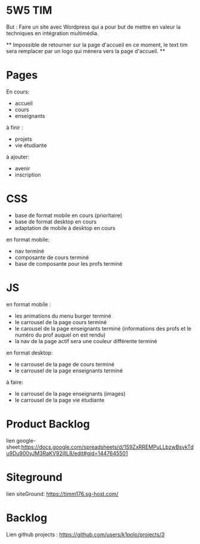 # 5W5 TIM
But : Faire un site avec Wordpress qui a pour but de mettre en valeur la techniques en intégration multimédia.

**
Impossible de retourner sur la page d'accueil en ce moment, le text tim sera remplacer par un logo qui mènera vers la page d'accueil.
**

# Pages
En cours:
- accueil
- cours
- enseignants

à finir :
- projets
- vie étudiante

à ajouter:
- avenir
- inscription

# CSS
- base de format mobile en cours (prioritaire)
- base de format desktop en cours
- adaptation de mobile à desktop en cours

en format mobile:
- nav terminé
- composante de cours terminé
- base de composante pour les profs terminé

# JS
en format mobile :
- les animations du menu burger terminé
- le carrousel de la page cours terminé
- le carousel de la page enseignants terminé (informations des profs et le numéro du prof auquel on est rendu)
- la nav de la page actif sera une couleur différente terminé

en format desktop:
- le carrousel de la page de cours terminé
- le carrousel de la page enseignants terminé

à faire:
- le carrousel de la page enseignants (images)
- le carrousel de la page vie étudiante

# Product Backlog
lien google-sheet:https://docs.google.com/spreadsheets/d/1S9ZxRREMPuLLbzwBsvkTdu9Du900yJM3RaKV92jllL8/edit#gid=1447645501
# Siteground
lien siteGround: https://timm176.sg-host.com/
# Backlog
Lien github projects : https://github.com/users/k1polo/projects/3
